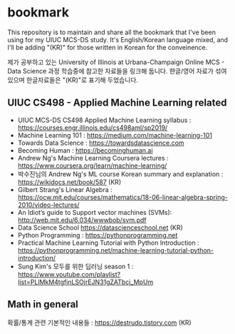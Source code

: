 # bookmark

This repository is to maintain and share all the bookmark that I've been using for my UIUC MCS-DS study. It's English/Korean language mixed, and I'll be adding "(KR)" for those written in Korean for the conveinence.

제가 공부하고 있는 University of Illinois at Urbana-Champaign Online MCS - Data Science 과정 학습중에 참고한 자료들을 링크해 둡니다. 햔글/영어 자료가 섞여있으며 한글자료들은 "(KR)"로 표기해 두었습니다.

## UIUC CS498 - Applied Machine Learning related

* UIUC MCS-DS CS498 Applied Machine Learning syllabus : https://courses.engr.illinois.edu/cs498aml/sp2019/
* Machine Learning 101 : https://medium.com/machine-learning-101
* Towards Data Science : https://towardsdatascience.com
* Becoming Human : https://becominghuman.ai
* Andrew Ng's Machine Learning Coursera lectures : https://www.coursera.org/learn/machine-learning/
* 박수진님의 Andrew Ng's ML course Korean summary and explanation : https://wikidocs.net/book/587 (KR)
* Gilbert Strang's Linear Algebra : https://ocw.mit.edu/courses/mathematics/18-06-linear-algebra-spring-2010/video-lectures/
* An Idiot’s guide to Support vector machines (SVMs):  http://web.mit.edu/6.034/wwwbob/svm.pdf
* Data Science School https://datascienceschool.net (KR)
* Python Programming : https://pythonprogramming.net
* Practical Machine Learning Tutorial with Python Introduction : https://pythonprogramming.net/machine-learning-tutorial-python-introduction/
* Sung Kim's 모두를 위한 딥러닝 season 1 : https://www.youtube.com/playlist?list=PLlMkM4tgfjnLSOjrEJN31gZATbcj_MpUm


## Math in general 
확률/통계 관련 기본적인 내용들 : https://destrudo.tistory.com (KR)
